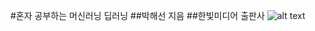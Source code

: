 #혼자 공부하는 머신러닝 딥러닝
##박해선 지음
##한빛미디어 출판사
![alt text](http://image.kyobobook.co.kr/images/book/xlarge/664/x9791162243664.jpg)